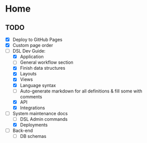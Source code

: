 # Home

## TODO

- [X] Deploy to GitHub Pages
- [X] Custom page order
- [ ] DSL Dev Guide:
    - [X] Application
    - [ ] General workflow section
    - [X] Finish data structures
    - [X] Layouts
    - [X] Views
    - [X] Language syntax
    - [ ] Auto-generate markdown for all definitions & fill some with comments
    - [X] API
    - [X] Integrations
- [ ] System maintenance docs
    - [ ] DSL Admin commands
    - [X] Deployments
- [ ] Back-end
    - [ ] DB schemas